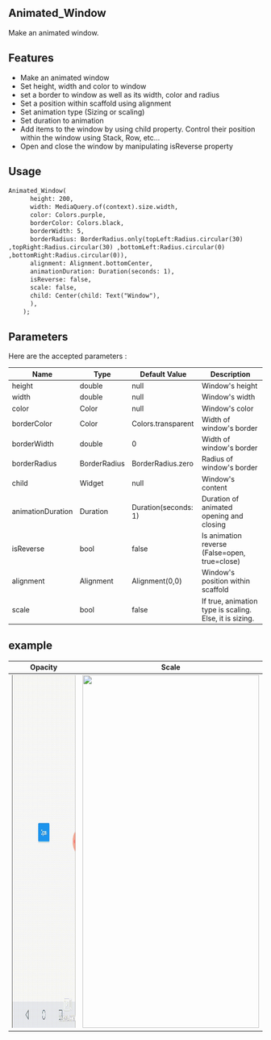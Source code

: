 <!-- 
This README describes the package. If you publish this package to pub.dev,
this README's contents appear on the landing page for your package.

For information about how to write a good package README, see the guide for
[writing package pages](https://dart.dev/guides/libraries/writing-package-pages). 

For general information about developing packages, see the Dart guide for
[creating packages](https://dart.dev/guides/libraries/create-library-packages)
and the Flutter guide for
[developing packages and plugins](https://flutter.dev/developing-packages). 
-->


## Animated_Window

Make an animated window.


## Features

* Make an animated window
* Set height, width and color to window
* set a border to window as well as its width, color and radius
* Set a position within scaffold using alignment
* Set animation type (Sizing or scaling)
* Set duration to animation
* Add items to the window by using child property. Control their position within the window using Stack, Row, etc...
* Open and close the window by manipulating isReverse property


## Usage

```
Animated_Window(
      height: 200,
      width: MediaQuery.of(context).size.width,
      color: Colors.purple,
      borderColor: Colors.black,
      borderWidth: 5,
      borderRadius: BorderRadius.only(topLeft:Radius.circular(30) ,topRight:Radius.circular(30) ,bottomLeft:Radius.circular(0) ,bottomRight:Radius.circular(0)),
      alignment: Alignment.bottomCenter,
      animationDuration: Duration(seconds: 1),
      isReverse: false,
      scale: false,
      child: Center(child: Text("Window"),
      ),
    );

```




## Parameters

Here are the accepted parameters :


| Name  | Type | Default Value | Description | 
| ------------- | ------------- | ------------- | ------------- | 
| height  | double | null | Window's height | 
| width  | double | null  | Window's width |
| color  | Color | null  | Window's color  | 
| borderColor  | Color | Colors.transparent  | Width of window's border| 
| borderWidth  | double | 0 | Width of window's border| 
| borderRadius  | BorderRadius | BorderRadius.zero | Radius of window's border| 
| child | Widget | null | Window's content | 
| animationDuration  | Duration | Duration(seconds: 1) | Duration of animated opening and closing | 
| isReverse  | bool | false | Is animation reverse (False=open, true=close)| 
| alignment  | Alignment | Alignment(0,0) | Window's position within scaffold | 
| scale | bool | false | If true, animation type is scaling. Else, it is sizing. | 




## example

| Opacity  | Scale | 
| ------------- | ------------- | 
| <img src="assets/size.gif" width="350" height="700">  |  <img src="assets/scale_gif.gif" width="350" height="700"> | 













